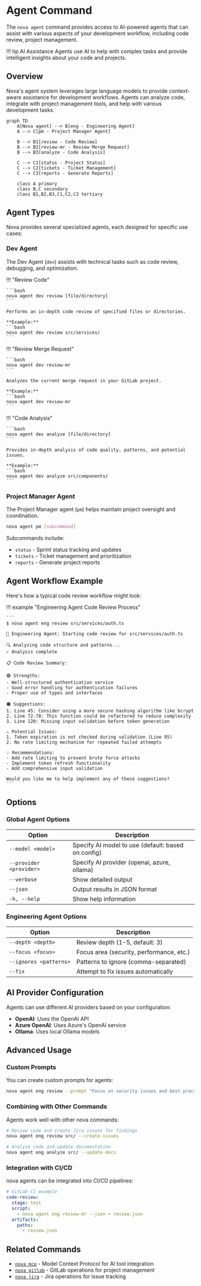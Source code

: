 # Agent Command

The `nova agent` command provides access to AI-powered agents that can assist with various aspects
of your development workflow, including code review, project management.

!!! tip AI Assistance Agents use AI to help with complex tasks and provide intelligent insights
about your code and projects.

## Overview

Nova's agent system leverages large language models to provide context-aware assistance for
development workflows. Agents can analyze code, integrate with project management tools, and help
with various development tasks.

```mermaid
graph TD
    A[Nova agent] --> B[eng - Engineering Agent]
    A --> C[pm - Project Manager Agent]
    
    B --> B1[review - Code Review]
    B --> B2[review-mr - Review Merge Request]
    B --> B3[analyze - Code Analysis]
    
    C --> C1[status - Project Status]
    C --> C2[tickets - Ticket Management]
    C --> C3[reports - Generate Reports]
    
    class A primary
    class B,C secondary
    class B1,B2,B3,C1,C2,C3 tertiary
```

## Agent Types

Nova provides several specialized agents, each designed for specific use cases:

### Dev Agent

The Dev Agent (`dev`) assists with technical tasks such as code review, debugging, and optimization.

!!! "Review Code"

    ```bash
    nova agent dev review [file/directory]
    ```

    Performs an in-depth code review of specified files or directories.

    **Example:**
    ```bash
    nova agent dev review src/services/
    ```

!!! "Review Merge Request"

    ```bash
    nova agent dev review-mr
    ```

    Analyzes the current merge request in your GitLab project.

    **Example:**
    ```bash
    nova agent dev review-mr
    ```

!!! "Code Analysis"

    ```bash
    nova agent dev analyze [file/directory]
    ```

    Provides in-depth analysis of code quality, patterns, and potential issues.

    **Example:**
    ```bash
    nova agent dev analyze src/components/
    ```

### Project Manager Agent

The Project Manager agent (`pm`) helps maintain project oversight and coordination.

```bash
nova agent pm [subcommand]
```

Subcommands include:

- `status` - Sprint status tracking and updates
- `tickets` - Ticket management and prioritization
- `reports` - Generate project reports

## Agent Workflow Example

Here's how a typical code review workflow might look:

!!! example "Engineering Agent Code Review Process"

    ```
    $ nova agent eng review src/services/auth.ts

    🤖 Engineering Agent: Starting code review for src/services/auth.ts

    🔍 Analyzing code structure and patterns...
    ✓ Analysis complete

    📋 Code Review Summary:

    🟢 Strengths:
    - Well-structured authentication service
    - Good error handling for authentication failures
    - Proper use of types and interfaces

    🟠 Suggestions:
    1. Line 45: Consider using a more secure hashing algorithm like bcrypt
    2. Line 72-78: This function could be refactored to reduce complexity
    3. Line 120: Missing input validation before token generation

    ⚠️ Potential Issues:
    1. Token expiration is not checked during validation (Line 95)
    2. No rate limiting mechanism for repeated failed attempts

    💡 Recommendations:
    - Add rate limiting to prevent brute force attacks
    - Implement token refresh functionality
    - Add comprehensive input validation

    Would you like me to help implement any of these suggestions?
    ```

## Options

### Global Agent Options

| Option                  | Description                                        |
| ----------------------- | -------------------------------------------------- |
| `--model <model>`       | Specify AI model to use (default: based on config) |
| `--provider <provider>` | Specify AI provider (openai, azure, ollama)        |
| `--verbose`             | Show detailed output                               |
| `--json`                | Output results in JSON format                      |
| `-h, --help`            | Show help information                              |

### Engineering Agent Options

| Option                 | Description                              |
| ---------------------- | ---------------------------------------- |
| `--depth <depth>`      | Review depth (1-5, default: 3)           |
| `--focus <focus>`      | Focus area (security, performance, etc.) |
| `--ignores <patterns>` | Patterns to ignore (comma-separated)     |
| `--fix`                | Attempt to fix issues automatically      |

## AI Provider Configuration

Agents can use different AI providers based on your configuration:

- **OpenAI**: Uses the OpenAI API
- **Azure OpenAI**: Uses Azure's OpenAI service
- **Ollama**: Uses local Ollama models

## Advanced Usage

### Custom Prompts

You can create custom prompts for agents:

```bash
nova agent eng review --prompt "Focus on security issues and best practices" src/
```

### Combining with Other Commands

Agents work well with other nova commands:

```bash
# Review code and create Jira issues for findings
nova agent eng review src/ --create-issues

# Analyze code and update documentation
nova agent eng analyze src/ --update-docs
```

### Integration with CI/CD

nova agents can be integrated into CI/CD pipelines:

```yaml
# GitLab CI example
code-review:
  stage: test
  script:
    - nova agent eng review-mr --json > review.json
  artifacts:
    paths:
      - review.json
```

## Related Commands

- [`nova mcp`](mcp.md) - Model Context Protocol for AI tool integration
- [`nova gitlab`](gitlab.md) - GitLab operations for project management
- [`nova jira`](jira.md) - Jira operations for issue tracking
